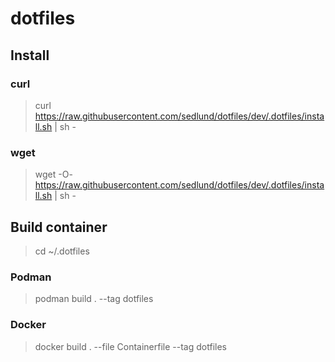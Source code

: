 # dotfiles

## Install

### curl

> curl https://raw.githubusercontent.com/sedlund/dotfiles/dev/.dotfiles/install.sh |  sh -

### wget

> wget -O- https://raw.githubusercontent.com/sedlund/dotfiles/dev/.dotfiles/install.sh |  sh -

## Build container

> cd ~/.dotfiles

### Podman

> podman build . --tag dotfiles

### Docker

> docker build . --file Containerfile --tag dotfiles

